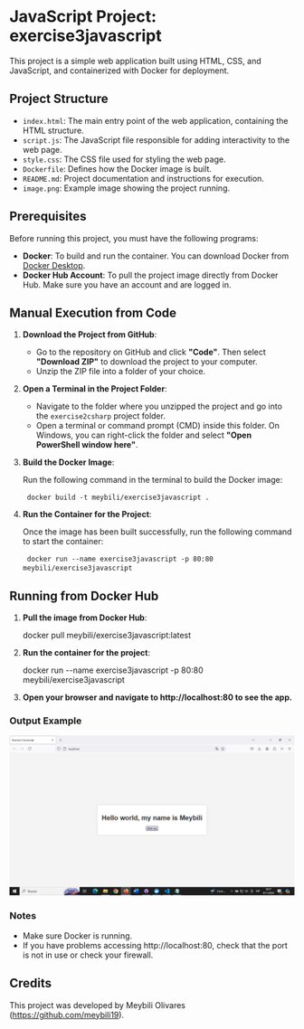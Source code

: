 # JavaScript Project: exercise3javascript

This project is a simple web application built using HTML, CSS, and JavaScript, and containerized with Docker for deployment.

## Project Structure

- `index.html`: The main entry point of the web application, containing the HTML structure.
- `script.js`: The JavaScript file responsible for adding interactivity to the web page.
- `style.css`:  The CSS file used for styling the web page.
- `Dockerfile`: Defines how the Docker image is built.
- `README.md`: Project documentation and instructions for execution.
- `image.png`: Example image showing the project running.

## Prerequisites

Before running this project, you must have the following programs:

- **Docker**: To build and run the container. You can download Docker from [Docker Desktop](https://www.docker.com/products/docker-desktop).
- **Docker Hub Account**: To pull the project image directly from Docker Hub. Make sure you have an account and are logged in.

## Manual Execution from Code

1. **Download the Project from GitHub**:

   - Go to the repository on GitHub and click **"Code"**. Then select **"Download ZIP"** to download the project to your computer.
   - Unzip the ZIP file into a folder of your choice.

2. **Open a Terminal in the Project Folder**:

   - Navigate to the folder where you unzipped the project and go into the `exercise2csharp` project folder.
   - Open a terminal or command prompt (CMD) inside this folder. On Windows, you can right-click the folder and select **"Open PowerShell window here"**.

3. **Build the Docker Image**:

    Run the following command in the terminal to build the Docker image:
  
        docker build -t meybili/exercise3javascript .

4. **Run the Container for the Project**:

    Once the image has been built successfully, run the following command to start the container:
    
        docker run --name exercise3javascript -p 80:80 meybili/exercise3javascript

## Running from Docker Hub

1. **Pull the image from Docker Hub**:

    docker pull meybili/exercise3javascript:latest

2. **Run the container for the project**:

    docker run --name exercise3javascript -p 80:80 meybili/exercise3javascript

3. **Open your browser and navigate to http://localhost:80 to see the app.**

### Output Example

![alt text](image.png)

### Notes

- Make sure Docker is running.
- If you have problems accessing http://localhost:80, check that the port is not in use or check your firewall.

## Credits

This project was developed by Meybili Olivares (https://github.com/meybili19).